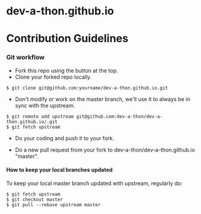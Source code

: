 # dev-a-thon.github.io

# Contribution Guidelines

### Git workflow

* Fork this repo using the button at the top.
* Clone your forked repo locally.

```
$ git clone git@github.com:yourname/dev-a-thon.github.io.git
```

* Don't modify or work on the master branch, we'll use it to always be in sync with the upstream.

```
$ git remote add upstream git@github.com:dev-a-thon/dev-a-thon.github.io/.git
$ git fetch upstream
```

* Do your coding and push it to your fork.

* Do a new pull request from your fork to dev-a-thon/dev-a-thon.github.io "master".



#### How to keep your local branches updated

To keep your local master branch updated with upstream, regularly do:

```
$ git fetch upstream
$ git checkout master
$ git pull --rebase upstream master
```
